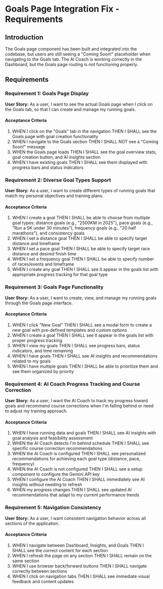 # Goals Page Integration Fix - Requirements

## Introduction

The Goals page component has been built and integrated into the codebase, but users are still seeing a "Coming Soon!" placeholder when navigating to the Goals tab. The AI Coach is working correctly in the Dashboard, but the Goals page routing is not functioning properly.

## Requirements

### Requirement 1: Goals Page Display

**User Story:** As a user, I want to see the actual Goals page when I click on the Goals tab, so that I can create and manage my running goals.

#### Acceptance Criteria

1. WHEN I click on the "Goals" tab in the navigation THEN I SHALL see the Goals page with goal creation functionality
2. WHEN I navigate to the Goals section THEN I SHALL NOT see a "Coming Soon!" message
3. WHEN the Goals page loads THEN I SHALL see the goal overview stats, goal creation button, and AI insights section
4. WHEN I have existing goals THEN I SHALL see them displayed with progress bars and status indicators

### Requirement 2: Diverse Goal Types Support

**User Story:** As a user, I want to create different types of running goals that match my personal objectives and training plans.

#### Acceptance Criteria

1. WHEN I create a goal THEN I SHALL be able to choose from multiple goal types: distance goals (e.g., "2500KM in 2025"), pace goals (e.g., "Run a 5K under 30 minutes"), frequency goals (e.g., "20 half marathons"), and consistency goals
2. WHEN I set a distance goal THEN I SHALL be able to specify target distance and timeframe
3. WHEN I set a pace goal THEN I SHALL be able to specify target race distance and desired finish time
4. WHEN I set a frequency goal THEN I SHALL be able to specify number of races/events and timeframe
5. WHEN I create any goal THEN I SHALL see it appear in the goals list with appropriate progress tracking for that goal type

### Requirement 3: Goals Page Functionality

**User Story:** As a user, I want to create, view, and manage my running goals through the Goals page interface.

#### Acceptance Criteria

1. WHEN I click "New Goal" THEN I SHALL see a modal form to create a new goal with pre-defined templates and custom options
2. WHEN I create a goal THEN I SHALL see it appear in the goals list with proper progress tracking
3. WHEN I view my goals THEN I SHALL see progress bars, status indicators, and time remaining
4. WHEN I have goals THEN I SHALL see AI insights and recommendations related to my goals
5. WHEN I have multiple goals THEN I SHALL be able to prioritize them and see them organized by priority

### Requirement 4: AI Coach Progress Tracking and Course Correction

**User Story:** As a user, I want the AI Coach to track my progress toward goals and recommend course corrections when I'm falling behind or need to adjust my training approach.

#### Acceptance Criteria

1. WHEN I have running data and goals THEN I SHALL see AI insights with goal analysis and feasibility assessment
2. WHEN the AI Coach detects I'm behind schedule THEN I SHALL see specific course correction recommendations
3. WHEN the AI Coach is configured THEN I SHALL see personalized recommendations for achieving each goal type (distance, pace, frequency)
4. WHEN the AI Coach is not configured THEN I SHALL see a setup component to configure the Gemini API key
5. WHEN I configure the AI Coach THEN I SHALL immediately see AI insights without needing to refresh
6. WHEN my progress changes THEN I SHALL see updated AI recommendations that adapt to my current performance trends

### Requirement 5: Navigation Consistency

**User Story:** As a user, I want consistent navigation behavior across all sections of the application.

#### Acceptance Criteria

1. WHEN I navigate between Dashboard, Insights, and Goals THEN I SHALL see the correct content for each section
2. WHEN I refresh the page on any section THEN I SHALL remain on the same section
3. WHEN I use browser back/forward buttons THEN I SHALL navigate correctly between sections
4. WHEN I click on navigation tabs THEN I SHALL see immediate visual feedback and content updates